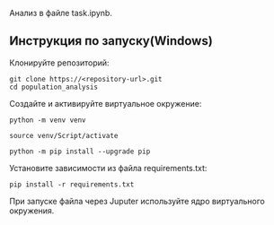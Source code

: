 Анализ в файле task.ipynb.

## Инструкция по запуску(Windows)
Клонируйте репозиторий:
```
git clone https://<repository-url>.git
cd population_analysis
```

Создайте и активируйте виртуальное окружение:
```
python -m venv venv
```
```
source venv/Script/activate
```
```
python -m pip install --upgrade pip
```

Установите зависимости из файла requirements.txt:
```
pip install -r requirements.txt
```
При запуске файла через Juputer используйте ядро виртуального окружения.

